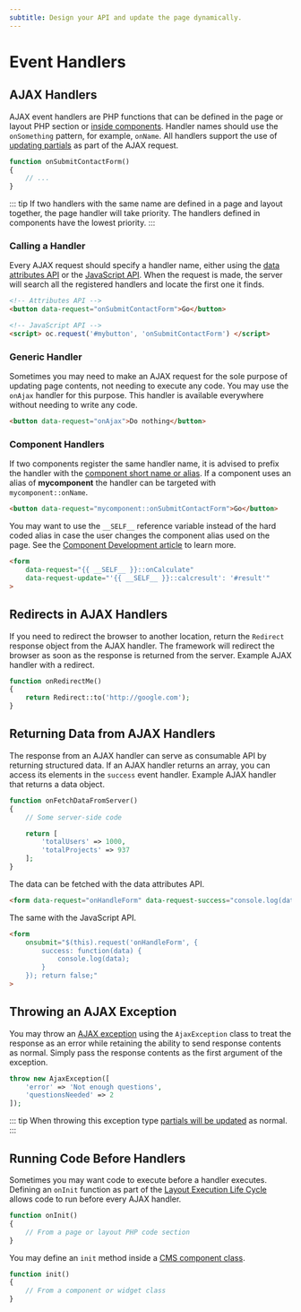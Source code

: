 ```yaml
---
subtitle: Design your API and update the page dynamically.
---
```

# Event Handlers

## AJAX Handlers

AJAX event handlers are PHP functions that can be defined in the page or layout PHP section or [inside components](../themes/components.md). Handler names should use the `onSomething` pattern, for example, `onName`. All handlers support the use of [updating partials](./update-partials.md) as part of the AJAX request.

```php
function onSubmitContactForm()
{
    // ...
}
```

::: tip
If two handlers with the same name are defined in a page and layout together, the page handler will take priority. The handlers defined in components have the lowest priority.
:::

### Calling a Handler

Every AJAX request should specify a handler name, either using the [data attributes API](../ajax/attributes-api.md) or the [JavaScript API](../ajax/javascript-api.md). When the request is made, the server will search all the registered handlers and locate the first one it finds.

```html
<!-- Attributes API -->
<button data-request="onSubmitContactForm">Go</button>

<!-- JavaScript API -->
<script> oc.request('#mybutton', 'onSubmitContactForm') </script>
```

### Generic Handler

Sometimes you may need to make an AJAX request for the sole purpose of updating page contents, not needing to execute any code. You may use the `onAjax` handler for this purpose. This handler is available everywhere without needing to write any code.

```html
<button data-request="onAjax">Do nothing</button>
```

### Component Handlers

If two components register the same handler name, it is advised to prefix the handler with the [component short name or alias](../../cms/themes/components.md). If a component uses an alias of **mycomponent** the handler can be targeted with `mycomponent::onName`.

```html
<button data-request="mycomponent::onSubmitContactForm">Go</button>
```

You may want to use the `__SELF__` reference variable instead of the hard coded alias in case the user changes the component alias used on the page. See the [Component Development article](../../extend/cms-components.md) to learn more.

```html
<form
    data-request="{{ __SELF__ }}::onCalculate"
    data-request-update="'{{ __SELF__ }}::calcresult': '#result'"
>
```

## Redirects in AJAX Handlers

If you need to redirect the browser to another location, return the `Redirect` response object from the AJAX handler. The framework will redirect the browser as soon as the response is returned from the server. Example AJAX handler with a redirect.

```php
function onRedirectMe()
{
    return Redirect::to('http://google.com');
}
```

## Returning Data from AJAX Handlers

The response from an AJAX handler can serve as consumable API by returning structured data. If an AJAX handler returns an array, you can access its elements in the `success` event handler. Example AJAX handler that returns a data object.

```php
function onFetchDataFromServer()
{
    // Some server-side code

    return [
        'totalUsers' => 1000,
        'totalProjects' => 937
    ];
}
```

The data can be fetched with the data attributes API.

```html
<form data-request="onHandleForm" data-request-success="console.log(data)">
```

The same with the JavaScript API.

```html
<form
    onsubmit="$(this).request('onHandleForm', {
        success: function(data) {
            console.log(data);
        }
    }); return false;"
>
```

## Throwing an AJAX Exception

You may throw an [AJAX exception](../../extend/system/exceptions.md) using the `AjaxException` class to treat the response as an error while retaining the ability to send response contents as normal. Simply pass the response contents as the first argument of the exception.

```php
throw new AjaxException([
    'error' => 'Not enough questions',
    'questionsNeeded' => 2
]);
```

::: tip
When throwing this exception type [partials will be updated](./update-partials.md) as normal.
:::

## Running Code Before Handlers

Sometimes you may want code to execute before a handler executes. Defining an `onInit` function as part of the [Layout Execution Life Cycle](../../cms/themes/layouts.md) allows code to run before every AJAX handler.

```php
function onInit()
{
    // From a page or layout PHP code section
}
```

You may define an `init` method inside a [CMS component class](../../extend/cms-components.md).

```php
function init()
{
    // From a component or widget class
}
```
